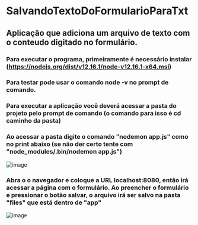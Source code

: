 # SalvandoTextoDoFormularioParaTxt

## Aplicação que adiciona um arquivo de texto com o conteudo digitado no formulário.

### Para executar o programa, primeiramente é necessário instalar (https://nodejs.org/dist/v12.16.1/node-v12.16.1-x64.msi)

### Para testar pode usar o comando node -v no prompt de comando.

### Para executar a aplicação você deverá acessar a pasta do projeto pelo prompt de comando (o comando para isso é cd caminho da pasta)

### Ao acessar a pasta digite o comando "nodemon app.js" como no print abaixo (se não der certo tente com "node_modules/.bin/nodemon app.js")

![image](https://user-images.githubusercontent.com/54483719/78820804-cedbc080-79ae-11ea-941e-1f3ffecb35ab.png)

### Abra o o navegador e coloque a URL localhost:8080, então irá acessar a página com o formulário. Ao preencher o formulário e pressionar o botão salvar, o arquivo irá ser salvo na pasta "files" que está dentro de "app"

![image](https://user-images.githubusercontent.com/54483719/78822376-588c8d80-79b1-11ea-910a-5c1e0ae7c692.png)
